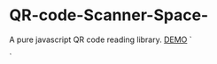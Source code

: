 # QR-code-Scanner-Space-
A pure javascript QR code reading library. 
[DEMO](https://vpeleven.github.io/QR-code-Scanner-Space-/)
`<script src="jsQR.js"></script>
<script>
  jsQR(...);
</script>
`
